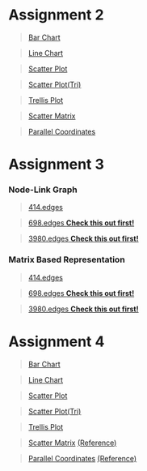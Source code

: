 <h1>Assignment 2</h1>

><a href="https://bl.ocks.org/slerkpatomsak/raw/688f9b690b0902e7a7ea6a48757427de/" target="_blank">Bar Chart</a>

><a href="https://bl.ocks.org/slerkpatomsak/raw/c813418624705ab082614c608b936d80/" target="_blank">Line Chart</a>

><a href="https://bl.ocks.org/slerkpatomsak/raw/86bfac49bc84b6827c53fd501b9457cd/" target="_blank">Scatter Plot</a>

><a href="https://bl.ocks.org/slerkpatomsak/raw/162b467ad25c153be1e1d4e233b53f66/" target="_blank">Scatter Plot(Tri)</a>

><a href="https://bl.ocks.org/slerkpatomsak/raw/4da73c98fbd87a6ba829dd9b5fb428c3/" target="_blank">Trellis Plot</a>

><a href="https://bl.ocks.org/slerkpatomsak/raw/afd811cfd32591bb81f458bb4c09b7b5/" target="_blank">Scatter Matrix</a>

><a href="https://bl.ocks.org/slerkpatomsak/raw/29b6e9aaefeeb32ce4835f780a683d72/" target="_blank">Parallel Coordinates</a>


<h1>Assignment 3</h1>

<h3>Node-Link Graph</h3>

><a href="https://bl.ocks.org/slerkpatomsak/raw/a8c5e1a4734f0d547c8f9516b6239256/" target="_blank">414.edges</a>

><a href="https://bl.ocks.org/slerkpatomsak/raw/4bf2edaf9f5cc580dcb34f99d1c83991/" target="_blank">698.edges **Check this out first!**</a>

><a href="https://bl.ocks.org/slerkpatomsak/raw/1722238b458179b065fbfc4db389a1a6/" target="_blank">3980.edges **Check this out first!**</a>

<h3>Matrix Based Representation</h3>

><a href="https://bl.ocks.org/slerkpatomsak/raw/f124b5e74e34a2be57292a0362a633c5/" target="_blank">414.edges</a>

><a href="https://bl.ocks.org/slerkpatomsak/raw/d82436ebb7113053d224d285c8c47c13/" target="_blank">698.edges **Check this out first!**</a>

><a href="https://bl.ocks.org/slerkpatomsak/raw/1120782b609c5c38f6ff4ba470d1b741/" target="_blank">3980.edges **Check this out first!**</a>



<h1>Assignment 4</h1>

><a href="https://bl.ocks.org/slerkpatomsak/raw/4f487671502bea1334463d425a2faa17/" target="_blank">Bar Chart</a>

><a href="https://bl.ocks.org/slerkpatomsak/raw/2e01456469747b0228cacc107ba73750/" target="_blank">Line Chart</a>

><a href="https://bl.ocks.org/slerkpatomsak/raw/7b412ce52a1b570a7534da555596e86a/" target="_blank">Scatter Plot</a>

><a href="https://bl.ocks.org/slerkpatomsak/435dc4353485e99df2da7d78a203afb9" target="_blank">Scatter Plot(Tri)</a>

><a href="https://bl.ocks.org/slerkpatomsak/raw/297397e7204eca6c7667e4fa5914b271/" target="_blank">Trellis Plot</a>

><a href="https://bl.ocks.org/slerkpatomsak/raw/20b268f948fd1ad4dba1aa4a6b729fde/" target="_blank">Scatter Matrix</a>
><a href="https://bl.ocks.org/mbostock/4063663" target="_blank">(Reference)</a>

><a href="https://bl.ocks.org/slerkpatomsak/raw/971d04facc1d680d507cfef6b28b9c5b/" target="_blank">Parallel Coordinates</a>
><a href="https://bl.ocks.org/jasondavies/1341281" target="_blank">(Reference)</a>









